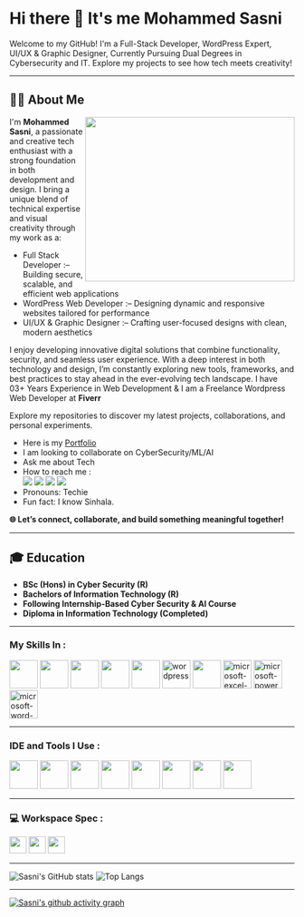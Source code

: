 # Hi there 👋 It's me Mohammed Sasni


<p>Welcome to my GitHub! I'm a Full-Stack Developer, WordPress Expert, UI/UX & Graphic Designer, Currently Pursuing Dual Degrees in Cybersecurity and IT.
Explore my projects to see how tech meets creativity! </p>

---

## 🧑‍💻 About Me

<img align="right" width="370" height="290" src="https://www.gabrielcorralcardenas.com/content/images/2024/03/web3.gif">
<p>I'm <b>Mohammed Sasni</b>, a passionate and creative tech enthusiast with a strong foundation in both development and design. I bring a unique blend of technical expertise and visual creativity through my work as a:

- Full Stack Developer :– Building secure, scalable, and efficient web applications
- WordPress Web Developer :– Designing dynamic and responsive websites tailored for performance
- UI/UX & Graphic Designer :– Crafting user-focused designs with clean, modern aesthetics

 

I enjoy developing innovative digital solutions that combine functionality, security, and seamless user experience. With a deep interest in both technology and design, I’m constantly exploring new tools, frameworks, and best practices to stay ahead in the ever-evolving tech landscape. I have 03+ Years Experience in Web Development & I am a Freelance Wordpress Web Developer at **Fiverr**




Explore my repositories to discover my latest projects, collaborations, and personal experiments.



- Here is my [Portfolio](https://asms-devfolio.netlify.app/)                                                 
- I am looking to collaborate on CyberSecurity/ML/AI
- Ask me about Tech
- How to reach me :
<br /> [<img src="https://img.shields.io/badge/LinkedIn-0077B5?style=for-the-badge&logo=linkedin&logoColor=white" />](https://www.linkedin.com/in/mohammed-sasni/) [<img src="https://img.shields.io/badge/Instagram-E4405F?style=for-the-badge&logo=instagram&logoColor=white" />](https://www.instagram.com/sasni_saheed?igsh=ZTh2MzhvYXU5NTFz) [<img src="https://img.shields.io/badge/Facebook-1877F2?style=for-the-badge&logo=facebook&logoColor=white" />](https://www.facebook.com/share/PRKCwDJfERpJepRn/?mibextid=qi2Omg) [<img src="https://img.shields.io/badge/Gmail-D14836?style=for-the-badge&logo=gmail&logoColor=white" />](mailto:sasniasms@gmail.com) 
- Pronouns: Techie
- Fun fact: I know Sinhala.

**🌐 Let’s connect, collaborate, and build something meaningful together!**</p>

---

## 🎓 Education 

- **BSc (Hons) in Cyber Security (R)**
- **Bachelors of Information Technology (R)**
- **Following Internship-Based Cyber Security & AI Course**
- **Diploma in Information Technology (Completed)**

---







### My Skills In :
<img height="50" width="50" src="https://img.icons8.com/color/48/000000/python.png" /> <img height="50" width="50" src="https://img.icons8.com/color/48/000000/c-programming.png" /> <img height="50" width="50" src="https://img.icons8.com/color/48/000000/html-5.png" /> <img height="50" width="50" src="https://img.icons8.com/color/48/000000/css3.png" /> <img height="50" width="50" src="https://img.icons8.com/color/48/000000/javascript.png"/> 
<img width="50" height="50" src="https://img.icons8.com/fluency/48/wordpress.png" alt="wordpress"/>
<img height="50" width="50" src="https://img.icons8.com/fluent/48/000000/arduino.png"/> <img width="50" height="50" src="https://img.icons8.com/fluency/48/microsoft-excel-2019.png" alt="microsoft-excel-2019"/> <img width="50" height="50" src="https://img.icons8.com/color/48/microsoft-powerpoint-2019--v1.png" alt="microsoft-powerpoint-2019--v1"/> <img width="50" height="50" src="https://img.icons8.com/color/48/microsoft-word-2019--v2.png" alt="microsoft-word-2019--v2"/>

---

### IDE and Tools I Use :
<img height="50" width="50" src="https://img.icons8.com/color/48/000000/visual-studio-code-2019.png"/> <img height="50" width="50" src="https://img.icons8.com/color/48/000000/pycharm.png"/> <img height="50" width="50" src="https://img.icons8.com/color/50/000000/git.png"/> <img height="50" width="50" src="https://img.icons8.com/dusk/64/000000/anaconda.png"/> <img height="50" src="https://img.icons8.com/color/480/null/notion--v1.png" /> <img height="50" width="50" src="https://img.icons8.com/doodle/48/000000/adobe-photoshop.png"/> <img height="50" width="50" src="https://img.icons8.com/color/48/000000/figma--v1.png"/> <img height="50" src="https://img.icons8.com/?size=100&id=sBo1RJ3rjbje&format=png&color=000000"/> 

---

### 💻 Workspace Spec :
<img height="30" src="https://img.shields.io/badge/HP-Victus_15-ED1C24?style=for-the-badge&logo=hp&logoColor=white"/> <img height="30" src="https://img.shields.io/badge/NVIDIA-Geforce RTX3050-76B900?style=for-the-badge&logo=nvidia&logoColor=white"/>  <img height="30" src="https://img.shields.io/badge/AMD-Ryzen_5_5600H-ED1C24?style=for-the-badge&logo=amd&logoColor=white"/> 

---


![Sasni's GitHub stats](https://github-readme-stats.vercel.app/api?username=Mohammed-Sasni&theme=dark&show_icons=true&&hide=issues,contribs) 
![Top Langs](https://github-readme-stats.vercel.app/api/top-langs/?username=Mohammed-Sasni&layout=compact&theme=radical)

---

[![Sasni's github activity graph](https://github-readme-activity-graph.vercel.app/graph?username=Mohammed-Sasni&bg_color=000000&color=ffffff&line=07ed6b&point=ffffff&area=true&hide_border=true)](https://github.com/ashutosh00710/github-readme-activity-graph)





